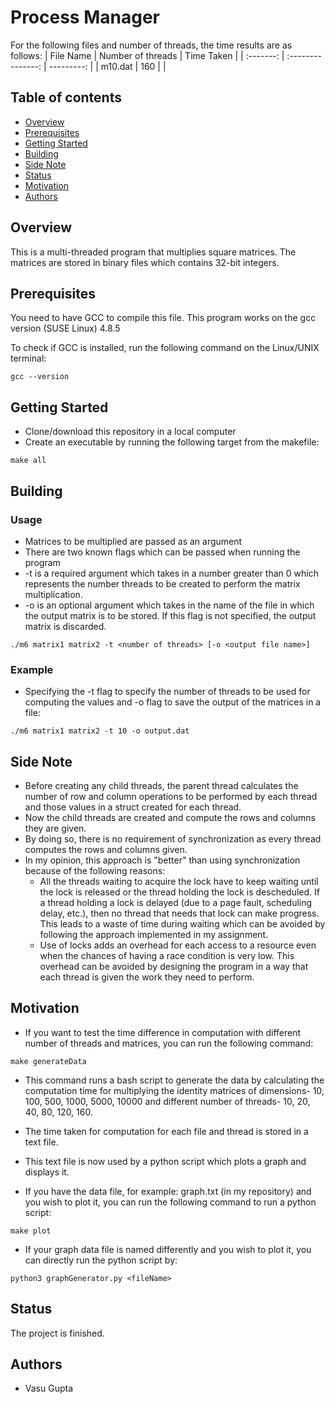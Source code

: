 # Process Manager


For the following files and number of threads, the time results are as follows:
| File Name | Number of threads | Time Taken |
| :-------: | :---------------: | ---------: |
|  m10.dat  | 160				|			 |

## Table of contents
* [Overview](#overview)
* [Prerequisites](#prerequisites)
* [Getting Started](#getting-started)
* [Building](#building)
* [Side Note](#side-note)
* [Status](#status)
* [Motivation](#motivation)
* [Authors](#authors)

## Overview

This is a multi-threaded program that multiplies square matrices. The matrices are stored in binary files which contains 32-bit integers. 

## Prerequisites

You need to have GCC to compile this file.
This program works on the gcc version (SUSE Linux) 4.8.5

To check if GCC is installed, run the following command on the Linux/UNIX terminal:
```
gcc --version
```

## Getting Started
* Clone/download this repository in a local computer
* Create an executable by running the following target from the makefile:
```
make all
```

## Building
### Usage
* Matrices to be multiplied are passed as an argument
* There are two known flags which can be passed when running the program
* -t is a required argument which takes in a number greater than 0 which represents the number threads to be created to perform the matrix multiplication.
* -o is an optional argument which takes in the name of the file in which the output matrix is to be stored. If this flag is not specified, the output matrix is discarded.
```
./m6 matrix1 matrix2 -t <number of threads> [-o <output file name>]
```

### Example
* Specifying the -t flag to specify the number of threads to be used for computing the values and -o flag to save the output of the matrices in a file:
```
./m6 matrix1 matrix2 -t 10 -o output.dat
``` 

## Side Note
* Before creating any child threads, the parent thread calculates the number of row and column operations to be performed by each thread and those values in a struct created for each thread. 
* Now the child threads are created and compute the rows and columns they are given. 
* By doing so, there is no requirement of synchronization as every thread computes the rows and columns given.
* In my opinion, this approach is "better" than using synchronization because of the following reasons:
  * All the threads waiting to acquire the lock have to keep waiting until the lock is released or the thread holding the lock is descheduled. If a thread holding a lock is delayed (due to a page fault, scheduling delay, etc.), then no thread that needs that lock can make progress. This leads to a waste of time during waiting which can be avoided by following the approach implemented in my assignment.
  * Use of locks adds an overhead for each access to a resource even when the chances of having a race condition is very low. This overhead can be avoided by designing the program in a way that each thread is given the work they need to perform.

## Motivation
* If you want to test the time difference in computation with different number of threads and matrices, you can run the following command: 
```
make generateData
```
* This command runs a bash script to generate the data by calculating the computation time for multiplying the identity matrices of dimensions- 10, 100, 500, 1000, 5000, 10000 and different number of threads- 10, 20, 40, 80, 120, 160. 
* The time taken for computation for each file and thread is stored in a text file.
* This text file is now used by a python script which plots a graph and displays it.

* If you have the data file, for example: graph.txt (in my repository) and you wish to plot it, you can run the following command to run a python script:
```
make plot
```

* If your graph data file is named differently and you wish to plot it, you can directly run the python script by:
```
python3 graphGenerator.py <fileName>
```

## Status
The project is finished.

## Authors
* Vasu Gupta 
